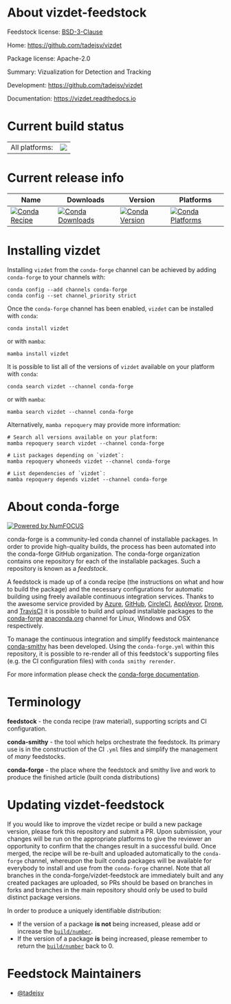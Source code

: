 About vizdet-feedstock
======================

Feedstock license: [BSD-3-Clause](https://github.com/conda-forge/vizdet-feedstock/blob/main/LICENSE.txt)

Home: https://github.com/tadejsv/vizdet

Package license: Apache-2.0

Summary: Vizualization for Detection and Tracking

Development: https://github.com/tadejsv/vizdet

Documentation: https://vizdet.readthedocs.io

Current build status
====================


<table><tr><td>All platforms:</td>
    <td>
      <a href="https://dev.azure.com/conda-forge/feedstock-builds/_build/latest?definitionId=13520&branchName=main">
        <img src="https://dev.azure.com/conda-forge/feedstock-builds/_apis/build/status/vizdet-feedstock?branchName=main">
      </a>
    </td>
  </tr>
</table>

Current release info
====================

| Name | Downloads | Version | Platforms |
| --- | --- | --- | --- |
| [![Conda Recipe](https://img.shields.io/badge/recipe-vizdet-green.svg)](https://anaconda.org/conda-forge/vizdet) | [![Conda Downloads](https://img.shields.io/conda/dn/conda-forge/vizdet.svg)](https://anaconda.org/conda-forge/vizdet) | [![Conda Version](https://img.shields.io/conda/vn/conda-forge/vizdet.svg)](https://anaconda.org/conda-forge/vizdet) | [![Conda Platforms](https://img.shields.io/conda/pn/conda-forge/vizdet.svg)](https://anaconda.org/conda-forge/vizdet) |

Installing vizdet
=================

Installing `vizdet` from the `conda-forge` channel can be achieved by adding `conda-forge` to your channels with:

```
conda config --add channels conda-forge
conda config --set channel_priority strict
```

Once the `conda-forge` channel has been enabled, `vizdet` can be installed with `conda`:

```
conda install vizdet
```

or with `mamba`:

```
mamba install vizdet
```

It is possible to list all of the versions of `vizdet` available on your platform with `conda`:

```
conda search vizdet --channel conda-forge
```

or with `mamba`:

```
mamba search vizdet --channel conda-forge
```

Alternatively, `mamba repoquery` may provide more information:

```
# Search all versions available on your platform:
mamba repoquery search vizdet --channel conda-forge

# List packages depending on `vizdet`:
mamba repoquery whoneeds vizdet --channel conda-forge

# List dependencies of `vizdet`:
mamba repoquery depends vizdet --channel conda-forge
```


About conda-forge
=================

[![Powered by
NumFOCUS](https://img.shields.io/badge/powered%20by-NumFOCUS-orange.svg?style=flat&colorA=E1523D&colorB=007D8A)](https://numfocus.org)

conda-forge is a community-led conda channel of installable packages.
In order to provide high-quality builds, the process has been automated into the
conda-forge GitHub organization. The conda-forge organization contains one repository
for each of the installable packages. Such a repository is known as a *feedstock*.

A feedstock is made up of a conda recipe (the instructions on what and how to build
the package) and the necessary configurations for automatic building using freely
available continuous integration services. Thanks to the awesome service provided by
[Azure](https://azure.microsoft.com/en-us/services/devops/), [GitHub](https://github.com/),
[CircleCI](https://circleci.com/), [AppVeyor](https://www.appveyor.com/),
[Drone](https://cloud.drone.io/welcome), and [TravisCI](https://travis-ci.com/)
it is possible to build and upload installable packages to the
[conda-forge](https://anaconda.org/conda-forge) [anaconda.org](https://anaconda.org/)
channel for Linux, Windows and OSX respectively.

To manage the continuous integration and simplify feedstock maintenance
[conda-smithy](https://github.com/conda-forge/conda-smithy) has been developed.
Using the ``conda-forge.yml`` within this repository, it is possible to re-render all of
this feedstock's supporting files (e.g. the CI configuration files) with ``conda smithy rerender``.

For more information please check the [conda-forge documentation](https://conda-forge.org/docs/).

Terminology
===========

**feedstock** - the conda recipe (raw material), supporting scripts and CI configuration.

**conda-smithy** - the tool which helps orchestrate the feedstock.
                   Its primary use is in the construction of the CI ``.yml`` files
                   and simplify the management of *many* feedstocks.

**conda-forge** - the place where the feedstock and smithy live and work to
                  produce the finished article (built conda distributions)


Updating vizdet-feedstock
=========================

If you would like to improve the vizdet recipe or build a new
package version, please fork this repository and submit a PR. Upon submission,
your changes will be run on the appropriate platforms to give the reviewer an
opportunity to confirm that the changes result in a successful build. Once
merged, the recipe will be re-built and uploaded automatically to the
`conda-forge` channel, whereupon the built conda packages will be available for
everybody to install and use from the `conda-forge` channel.
Note that all branches in the conda-forge/vizdet-feedstock are
immediately built and any created packages are uploaded, so PRs should be based
on branches in forks and branches in the main repository should only be used to
build distinct package versions.

In order to produce a uniquely identifiable distribution:
 * If the version of a package **is not** being increased, please add or increase
   the [``build/number``](https://docs.conda.io/projects/conda-build/en/latest/resources/define-metadata.html#build-number-and-string).
 * If the version of a package **is** being increased, please remember to return
   the [``build/number``](https://docs.conda.io/projects/conda-build/en/latest/resources/define-metadata.html#build-number-and-string)
   back to 0.

Feedstock Maintainers
=====================

* [@tadejsv](https://github.com/tadejsv/)


